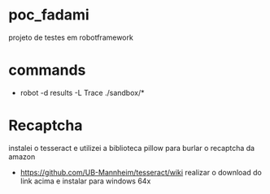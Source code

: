 # poc_fadami
projeto de testes em robotframework

# commands
- robot -d results -L Trace ./sandbox/*


# Recaptcha

instalei o tesseract e utilizei a biblioteca pillow para burlar o recaptcha da amazon
- https://github.com/UB-Mannheim/tesseract/wiki
realizar o download do link acima e instalar para windows 64x


